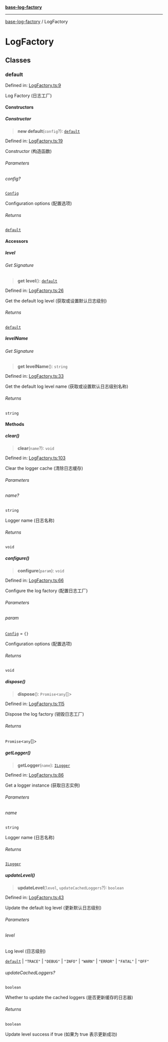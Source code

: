 [**base-log-factory**](index.md)

***

[base-log-factory](index.md) / LogFactory

# LogFactory

## Classes

### default

Defined in: [LogFactory.ts:9](https://github.com/fengxinming/log-base/blob/f2c7f48e718176bca14e93c254777a3cb459e638/packages/base-log-factory/src/LogFactory.ts#L9)

Log Factory (日志工厂)

#### Constructors

##### Constructor

> **new default**(`config`?): [`default`](#default)

Defined in: [LogFactory.ts:19](https://github.com/fengxinming/log-base/blob/f2c7f48e718176bca14e93c254777a3cb459e638/packages/base-log-factory/src/LogFactory.ts#L19)

Constructor (构造函数)

###### Parameters

###### config?

[`Config`](typings.md#config)

Configuration options (配置选项)

###### Returns

[`default`](#default)

#### Accessors

##### level

###### Get Signature

> **get** **level**(): [`default`](Level.md#default)

Defined in: [LogFactory.ts:26](https://github.com/fengxinming/log-base/blob/f2c7f48e718176bca14e93c254777a3cb459e638/packages/base-log-factory/src/LogFactory.ts#L26)

Get the default log level (获取或设置默认日志级别)

###### Returns

[`default`](Level.md#default)

##### levelName

###### Get Signature

> **get** **levelName**(): `string`

Defined in: [LogFactory.ts:33](https://github.com/fengxinming/log-base/blob/f2c7f48e718176bca14e93c254777a3cb459e638/packages/base-log-factory/src/LogFactory.ts#L33)

Get the default log level name (获取或设置默认日志级别名称)

###### Returns

`string`

#### Methods

##### clear()

> **clear**(`name`?): `void`

Defined in: [LogFactory.ts:103](https://github.com/fengxinming/log-base/blob/f2c7f48e718176bca14e93c254777a3cb459e638/packages/base-log-factory/src/LogFactory.ts#L103)

Clear the logger cache (清除日志缓存)

###### Parameters

###### name?

`string`

Logger name (日志名称)

###### Returns

`void`

##### configure()

> **configure**(`param`): `void`

Defined in: [LogFactory.ts:66](https://github.com/fengxinming/log-base/blob/f2c7f48e718176bca14e93c254777a3cb459e638/packages/base-log-factory/src/LogFactory.ts#L66)

Configure the log factory (配置日志工厂)

###### Parameters

###### param

[`Config`](typings.md#config) = `{}`

Configuration options (配置选项)

###### Returns

`void`

##### dispose()

> **dispose**(): `Promise`\<`any`[]\>

Defined in: [LogFactory.ts:115](https://github.com/fengxinming/log-base/blob/f2c7f48e718176bca14e93c254777a3cb459e638/packages/base-log-factory/src/LogFactory.ts#L115)

Dispose the log factory (销毁日志工厂)

###### Returns

`Promise`\<`any`[]\>

##### getLogger()

> **getLogger**(`name`): [`ILogger`](typings.md#ilogger)

Defined in: [LogFactory.ts:86](https://github.com/fengxinming/log-base/blob/f2c7f48e718176bca14e93c254777a3cb459e638/packages/base-log-factory/src/LogFactory.ts#L86)

Get a logger instance (获取日志实例)

###### Parameters

###### name

`string`

Logger name (日志名称)

###### Returns

[`ILogger`](typings.md#ilogger)

##### updateLevel()

> **updateLevel**(`level`, `updateCachedLoggers`?): `boolean`

Defined in: [LogFactory.ts:43](https://github.com/fengxinming/log-base/blob/f2c7f48e718176bca14e93c254777a3cb459e638/packages/base-log-factory/src/LogFactory.ts#L43)

Update the default log level (更新默认日志级别)

###### Parameters

###### level

Log level (日志级别)

[`default`](Level.md#default) | `"TRACE"` | `"DEBUG"` | `"INFO"` | `"WARN"` | `"ERROR"` | `"FATAL"` | `"OFF"`

###### updateCachedLoggers?

`boolean`

Whether to update the cached loggers (是否更新缓存的日志器)

###### Returns

`boolean`

Update level success if true (如果为 true 表示更新成功)
